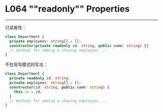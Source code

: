 # L064 ""readonly"" Properties
---

只读属性：

```ts
class Department {
  private employees: string[] = [];
  constructor(private readonly id: string, public name: string) {}
  // methods for adding & showing employees ...
}
```

不在简写模式的写法：

```ts
class Department {
  private readonly id: string;
  private employees: string[] = [];
  constructor(id: string, public name: string) {
    this.id = id;
  }
  // methods for adding & showing employees ...
}
```

